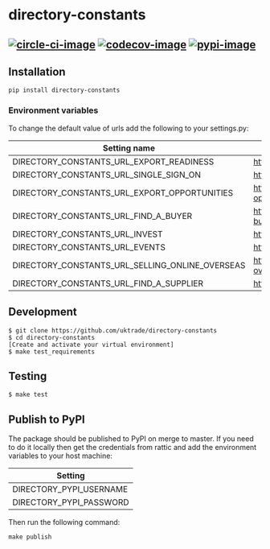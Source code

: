 # directory-constants

[![circle-ci-image]][circle-ci]
[![codecov-image]][codecov]
[![pypi-image]][pypi]
---

## Installation

```shell
pip install directory-constants
```

### Environment variables

To change the default value of urls add the following to your settings.py:

| Setting name                                    | default value                                         |
| ----------------------------------------------- | ----------------------------------------------------- |
| DIRECTORY_CONSTANTS_URL_EXPORT_READINESS        | https://www.great.gov.uk                              |
| DIRECTORY_CONSTANTS_URL_SINGLE_SIGN_ON          | https://www.great.gov.uk/sso/                         |
| DIRECTORY_CONSTANTS_URL_EXPORT_OPPORTUNITIES    | https://www.great.gov.uk/export-opportunities/        |
| DIRECTORY_CONSTANTS_URL_FIND_A_BUYER            | https://www.great.gov.uk/find-a-buyer/                |
| DIRECTORY_CONSTANTS_URL_INVEST                  | https://invest.great.gov.uk                           |
| DIRECTORY_CONSTANTS_URL_EVENTS                  | https://www.events.trade.gov.uk                       |
| DIRECTORY_CONSTANTS_URL_SELLING_ONLINE_OVERSEAS | https://selling-online-overseas.export.great.gov.uk   |
| DIRECTORY_CONSTANTS_URL_FIND_A_SUPPLIER         | https://trade.great.gov.uk                            |


## Development

    $ git clone https://github.com/uktrade/directory-constants
    $ cd directory-constants
    [Create and activate your virtual environment]
    $ make test_requirements

## Testing
	$ make test

## Publish to PyPI

The package should be published to PyPI on merge to master. If you need to do it locally then get the credentials from rattic and add the environment variables to your host machine:

| Setting                     |
| --------------------------- |
| DIRECTORY_PYPI_USERNAME     |
| DIRECTORY_PYPI_PASSWORD     |


Then run the following command:

    make publish


[circle-ci-image]: https://circleci.com/gh/uktrade/directory-constants/tree/master.svg?style=svg
[circle-ci]: https://circleci.com/gh/uktrade/directory-constants/tree/master

[codecov-image]: https://codecov.io/gh/uktrade/directory-constants/branch/master/graph/badge.svg
[codecov]: https://codecov.io/gh/uktrade/directory-constants

[pypi-image]: https://badge.fury.io/py/directory-constants.svg
[pypi]: https://badge.fury.io/py/directory-constants
